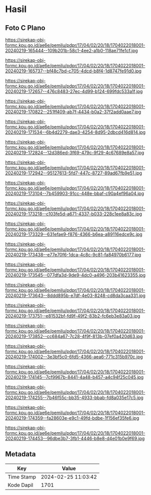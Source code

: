 # Hasil

## Foto C Plano

https://sirekap-obj-formc.kpu.go.id/ae6e/pemilu/pdpr/17/04/02/20/18/1704022018001-20240219-165444--109b201b-58c1-4ee2-a1b0-118ae71fe1cf.jpg

https://sirekap-obj-formc.kpu.go.id/ae6e/pemilu/pdpr/17/04/02/20/18/1704022018001-20240219-165737--bf48c7bd-c705-4dcd-b8f4-1d8747fe91d0.jpg

https://sirekap-obj-formc.kpu.go.id/ae6e/pemilu/pdpr/17/04/02/20/18/1704022018001-20240219-172657--476c8483-27ec-4d99-b124-699fdc533a1f.jpg

https://sirekap-obj-formc.kpu.go.id/ae6e/pemilu/pdpr/17/04/02/20/18/1704022018001-20240219-170822--251ff409-ab7f-4434-b0a2-37f2add0aae7.jpg

https://sirekap-obj-formc.kpu.go.id/ae6e/pemilu/pdpr/17/04/02/20/18/1704022018001-20240219-171534--6b4d2279-dae3-4254-8d95-2dbcd416d814.jpg

https://sirekap-obj-formc.kpu.go.id/ae6e/pemilu/pdpr/17/04/02/20/18/1704022018001-20240219-172824--12d386ed-3f69-479c-9f29-4c67689e8a57.jpg

https://sirekap-obj-formc.kpu.go.id/ae6e/pemilu/pdpr/17/04/02/20/18/1704022018001-20240219-172942--95127613-5fd7-447c-8727-89ad67fb9e51.jpg

https://sirekap-obj-formc.kpu.go.id/ae6e/pemilu/pdpr/17/04/02/20/18/1704022018001-20240219-173104--7b459903-91cc-448e-bbaf-c90a4ef96a04.jpg

https://sirekap-obj-formc.kpu.go.id/ae6e/pemilu/pdpr/17/04/02/20/18/1704022018001-20240219-173218--c103fe5d-a671-4337-b033-228c1ee8a83c.jpg

https://sirekap-obj-formc.kpu.go.id/ae6e/pemilu/pdpr/17/04/02/20/18/1704022018001-20240219-173329--631efae9-f876-4366-b6ea-a89116edce9c.jpg

https://sirekap-obj-formc.kpu.go.id/ae6e/pemilu/pdpr/17/04/02/20/18/1704022018001-20240219-173438--e77e70f6-1dca-4c8c-9c81-fa84970b6177.jpg

https://sirekap-obj-formc.kpu.go.id/ae6e/pemilu/pdpr/17/04/02/20/18/1704022018001-20240219-173545--077dfa3d-9de9-4dc0-a496-203b41623355.jpg

https://sirekap-obj-formc.kpu.go.id/ae6e/pemilu/pdpr/17/04/02/20/18/1704022018001-20240219-173643--8ddd895b-e7df-4e03-8248-cd8da3caa331.jpg

https://sirekap-obj-formc.kpu.go.id/ae6e/pemilu/pdpr/17/04/02/20/18/1704022018001-20240219-173751--e81532bf-fd9f-49f2-83b2-fc6eb3e83a03.jpg

https://sirekap-obj-formc.kpu.go.id/ae6e/pemilu/pdpr/17/04/02/20/18/1704022018001-20240219-173852--cc684a67-7c28-4f9f-813b-07ef0a420d63.jpg

https://sirekap-obj-formc.kpu.go.id/ae6e/pemilu/pdpr/17/04/02/20/18/1704022018001-20240219-174002--3e3bf5c0-6fd5-4366-aea6-771c315b970c.jpg

https://sirekap-obj-formc.kpu.go.id/ae6e/pemilu/pdpr/17/04/02/20/18/1704022018001-20240219-174145--7cf9967b-8441-4a48-b457-a4c94f25c045.jpg

https://sirekap-obj-formc.kpu.go.id/ae6e/pemilu/pdpr/17/04/02/20/18/1704022018001-20240219-174255--7b46f55c-bb35-4933-bbab-fd8a035e17c5.jpg

https://sirekap-obj-formc.kpu.go.id/ae6e/pemilu/pdpr/17/04/02/20/18/1704022018001-20240219-174359--fa28603e-e9c1-49fd-bdbe-1f156ef35fe6.jpg

https://sirekap-obj-formc.kpu.go.id/ae6e/pemilu/pdpr/17/04/02/20/18/1704022018001-20240219-174453--96dbe3b7-3fb1-4446-b8e8-d4e01b0e9f69.jpg


## Metadata

| Key        | Value               |
| ---------- | ------------------- |
| Time Stamp | 2024-02-25 11:03:42 |
| Kode Dapil | 1701                |



